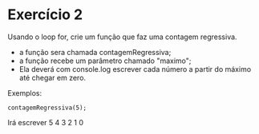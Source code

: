 # Exercício 2

Usando o loop for, crie um função que faz uma contagem regressiva.

- a função sera chamada contagemRegressiva;
- a função recebe um parâmetro chamado "maximo";
- Ela deverá com console.log escrever cada número a partir do máximo até chegar em zero.

Exemplos:

    contagemRegressiva(5);

Irá escrever
5
4
3
2
1
0